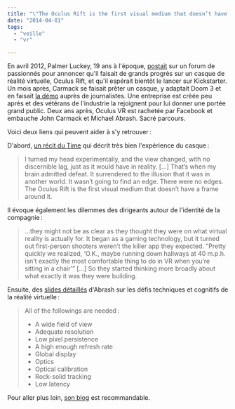 ```yaml
---
title: "\"The Oculus Rift is the first visual medium that doesn’t have a frame around it\""
date: "2014-04-01"
tags:
  - "veille"
  - "vr"

---
```


En avril 2012, Palmer Luckey, 19 ans à l'époque, [postait](http://www.mtbs3d.com/phpBB/viewtopic.php?f=120&t=14777) sur un forum de passionnés pour annoncer qu'il faisait de grands progrès sur un casque de réalité virtuelle, Oculus Rift, et qu'il espérait bientôt le lancer sur Kickstarter. Un mois après, Carmack se faisait prêter un casque, y adaptait Doom 3 et en faisait [la démo](http://www.theverge.com/2012/5/30/3052191/doom-3-bfg-edition-announced-for-the-fall-we-try-it-with-john) auprès de journalistes. Une entreprise est créée peu après et des vétérans de l'industrie la rejoignent pour lui donner une portée grand public. Deux ans après, Oculus VR est rachetée par Facebook et embauche John Carmack et Michael Abrash. Sacré parcours.

Voici deux liens qui peuvent aider à s'y retrouver :

D'abord, [un récit du Time](http://time.com/39577/facebook-oculus-vr-inside-story/) qui décrit très bien l'expérience du casque :

> I turned my head experimentally, and the view changed, with no discernible lag, just as it would have in reality. \[…\] That’s when my brain admitted defeat. It surrendered to the illusion that it was in another world. It wasn’t going to find an edge. There were no edges. The Oculus Rift is the first visual medium that doesn’t have a frame around it.

Il évoque également les dilemmes des dirigeants autour de l'identité de la compagnie :

> …they might not be as clear as they thought they were on what virtual reality is actually for. It began as a gaming technology, but it turned out first-person shooters weren’t the killer app they expected. “Pretty quickly we realized, ‘O.K., maybe running down hallways at 40 m.p.h. isn’t exactly the most comfortable thing to do in VR when you’re sitting in a chair’” \[…\] So they started thinking more broadly about what exactly it was they were building.

Ensuite, des [slides détaillés](http://media.steampowered.com/apps/abrashblog/Abrash%20Dev%20Days%202014.pdf) d'Abrash sur les défis techniques et cognitifs de la réalité virtuelle :

> All of the followings are needed :
>
> - A wide field of view
> - Adequate resolution
> - Low pixel persistence
> - A high enough refresh rate
> - Global display
> - Optics
> - Optical calibration
> - Rock-solid tracking
> - Low latency

Pour aller plus loin, [son blog](http://blogs.valvesoftware.com/abrash/) est recommandable.
